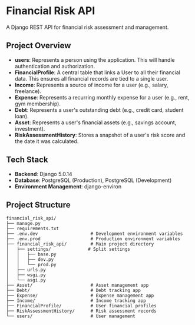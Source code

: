 # Financial Risk API

A Django REST API for financial risk assessment and management.

## Project Overview

- **users**: Represents a person using the application. This will handle authentication and authorization.
- **FinancialProfile**: A central table that links a User to all their financial data. This ensures all financial records are tied to a single user.
- **Income**: Represents a source of income for a user (e.g., salary, freelance).
- **Expense**: Represents a recurring monthly expense for a user (e.g., rent, gym membership).
- **Debt**: Represents a user's outstanding debt (e.g., credit card, student loan).
- **Asset**: Represents a user's financial assets (e.g., savings account, investment).
- **RiskAssessmentHistory**: Stores a snapshot of a user's risk score and the date it was calculated.


## Tech Stack

- **Backend**: Django 5.0.14
- **Database**: PostgreSQL (Production), PostgreSQL (Development)
- **Environment Management**: django-environ

## Project Structure

```
financial_risk_api/
├── manage.py
├── requirements.txt
├── .env.dev                    # Development environment variables
├── .env.prod                   # Production environment variables  
├── financial_risk_api/         # Main project directory
│   ├── settings/              # Split settings
│   │   ├── base.py
│   │   ├── dev.py
│   │   └── prod.py
│   ├── urls.py
│   ├── wsgi.py
│   └── asgi.py
├── Asset/                      # Asset management app
├── Debt/                       # Debt tracking app
├── Expense/                    # Expense management app
├── Income/                     # Income tracking app
├── FinancialProfile/           # User financial profiles
├── RiskAssessmentHistory/      # Risk assessment records
└── users/                      # User management
```

